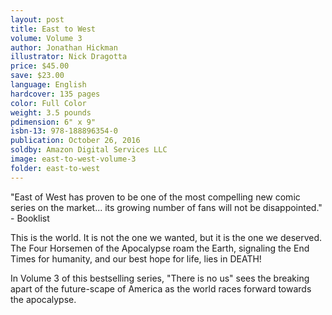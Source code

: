 ```yaml
---
layout: post
title: East to West
volume: Volume 3
author: Jonathan Hickman
illustrator: Nick Dragotta
price: $45.00
save: $23.00
language: English
hardcover: 135 pages
color: Full Color
weight: 3.5 pounds
pdimension: 6" x 9"
isbn-13: 978-188896354-0
publication: October 26, 2016
soldby: Amazon Digital Services LLC
image: east-to-west-volume-3
folder: east-to-west
---
```


"East of West has proven to be one of the most compelling new comic series on the market... its growing number of fans will not be disappointed." - Booklist

This is the world. It is not the one we wanted, but it is the one we deserved. The Four Horsemen of the Apocalypse roam the Earth, signaling the End Times for humanity, and our best hope for life, lies in DEATH!

In Volume 3 of this bestselling series, "There is no us" sees the breaking apart of the future-scape of America as the world races forward towards the apocalypse.
